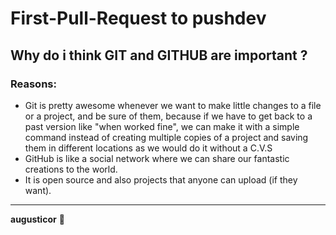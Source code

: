 # First-Pull-Request to pushdev

## Why do i think GIT and GITHUB are important ?

### Reasons:

* Git is pretty awesome whenever we want to make little changes to a file or a project, and be sure of them, because if we have to get
back to a past version like "when worked fine", we can make it with a simple command instead of creating multiple copies of a project 
and saving them in different locations as we would do it without a C.V.S
* GitHub is like a social network where we can share our fantastic creations to the world.
* It is open source and also projects that anyone can upload (if they want).

---

**augusticor**  🌳